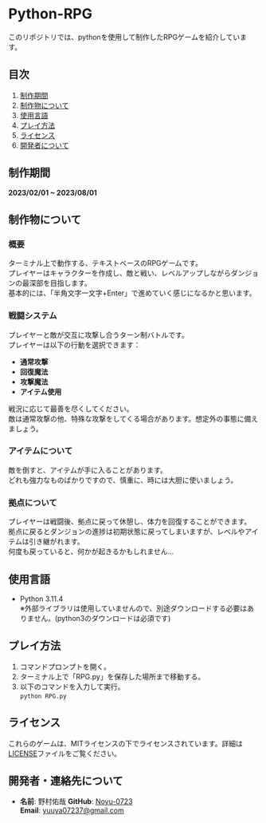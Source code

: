 # Python-RPG

このリポジトリでは、pythonを使用して制作したRPGゲームを紹介しています。

## 目次
1. [制作期間](#制作期間)
2. [制作物について](#制作物について)
3. [使用言語](#使用言語)
4. [プレイ方法](#プレイ方法)
5. [ライセンス](#ライセンス)
6. [開発者について](#開発者について)

## 制作期間
**2023/02/01 ~ 2023/08/01**

## 制作物について
### 概要
ターミナル上で動作する、テキストベースのRPGゲームです。  
プレイヤーはキャラクターを作成し、敵と戦い、レベルアップしながらダンジョンの最深部を目指します。  
基本的には、「半角文字一文字+Enter」で進めていく感じになるかと思います。

### 戦闘システム
プレイヤーと敵が交互に攻撃し合うターン制バトルです。  
プレイヤーは以下の行動を選択できます：
- **通常攻撃**
- **回復魔法**
- **攻撃魔法**
- **アイテム使用**

戦況に応じて最善を尽くしてください。  
敵は通常攻撃の他、特殊な攻撃をしてくる場合があります。想定外の事態に備えましょう。

### アイテムについて
敵を倒すと、アイテムが手に入ることがあります。  
どれも強力なものばかりですので、慎重に、時には大胆に使いましょう。

### 拠点について
プレイヤーは戦闘後、拠点に戻って休憩し、体力を回復することができます。  
拠点に戻るとダンジョンの進捗は初期状態に戻ってしまいますが、レベルやアイテムは引き継がれます。  
何度も戻っていると、何かが起きるかもしれません…

## 使用言語
- Python 3.11.4  
  ※外部ライブラリは使用していませんので、別途ダウンロードする必要はありません。(python3のダウンロードは必須です)

## プレイ方法
1. コマンドプロンプトを開く。
2. ターミナル上で「RPG.py」を保存した場所まで移動する。
3. 以下のコマンドを入力して実行。  
   `python RPG.py`

## ライセンス
これらのゲームは、MITライセンスの下でライセンスされています。詳細は[LICENSE](LICENSE)ファイルをご覧ください。

## 開発者・連絡先について
- **名前**: 野村佑哉
  **GitHub**: [Noyu-0723](https://github.com/Noyu-0723)  
  **Email**: yuuya07237@gmail.com